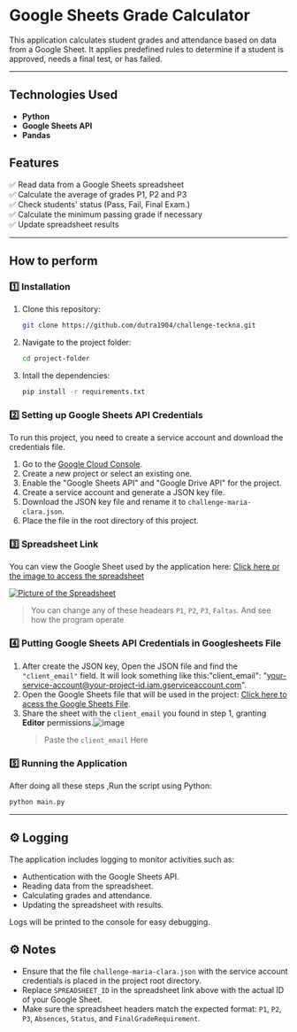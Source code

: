 # Google Sheets Grade Calculator

This application calculates student grades and attendance based on data from a Google Sheet. It applies predefined rules to determine if a student is approved, needs a final test, or has failed.

---

## Technologies Used  
- **Python**  
- **Google Sheets API**  
- **Pandas**

## Features  
✅ Read data from a Google Sheets spreadsheet  
✅ Calculate the average of grades P1, P2 and P3  
✅ Check students' status (Pass, Fail, Final Exam.)  
✅ Calculate the minimum passing grade if necessary  
✅ Update spreadsheet results

---

## How to perform
### 1️⃣ Installation

1. Clone this repository:
   ```bash
   git clone https://github.com/dutra1904/challenge-teckna.git

2. Navigate to the project folder:
   ```bash
   cd project-folder

  3. Intall the dependencies:
     ```bash
     pip install -r requirements.txt

### 2️⃣ Setting up Google Sheets API Credentials

To run this project, you need to create a service account and download the credentials file.

1. Go to the [Google Cloud Console](https://console.cloud.google.com/).
2. Create a new project or select an existing one.
3. Enable the "Google Sheets API" and "Google Drive API" for the project.
4. Create a service account and generate a JSON key file.
5. Download the JSON key file and rename it to `challenge-maria-clara.json`.
6. Place the file in the root directory of this project.

### 3️⃣ Spreadsheet Link
You can view the Google Sheet used by the application here: [Click here or the image to access the spreadsheet](https://docs.google.com/spreadsheets/d/1B8LbphaK66cEvUmg0NK69WXAf7JzmkdcN46PF-cA6No/edit?usp=sharing)

[![Picture of the Spreadsheet](https://github.com/user-attachments/assets/62729fb3-386a-4deb-924e-5c8c353075c6)](https://docs.google.com/spreadsheets/d/1B8LbphaK66cEvUmg0NK69WXAf7JzmkdcN46PF-cA6No/edit?usp=sharing)
   > You can change any of these headears `P1`, `P2`, `P3`, `Faltas`. And see how the program operate

### 4️⃣ Putting Google Sheets API Credentials in Googlesheets File

1. After create the JSON key, Open the JSON file and find the `"client_email"` field. It will look something like this:"client_email": "your-service-account@your-project-id.iam.gserviceaccount.com".
2. Open the Google Sheets file that will be used in the project: [Click here to acess the Google Sheets File](https://docs.google.com/spreadsheets/d/1B8LbphaK66cEvUmg0NK69WXAf7JzmkdcN46PF-cA6No/edit?usp=sharing).
3. Share the sheet with the `client_email` you found in step 1, granting **Editor** permissions.![image](https://github.com/user-attachments/assets/bb172f68-dc08-4898-9d8c-953795f06f59)
   > Paste the  `client_email` Here



### 5️⃣ Running the Application

  After doing all these steps ,Run the script using Python:
  ```bash
  python main.py
````
---

## ⚙️ Logging 

The application includes logging to monitor activities such as:

- Authentication with the Google Sheets API.
- Reading data from the spreadsheet.
- Calculating grades and attendance.
- Updating the spreadsheet with results.
  
Logs will be printed to the console for easy debugging.

## ⚙️ Notes 

- Ensure that the file `challenge-maria-clara.json` with the service account credentials is placed in the project root directory.
- Replace `SPREADSHEET_ID` in the spreadsheet link above with the actual ID of your Google Sheet.
- Make sure the spreadsheet headers match the expected format: `P1`, `P2`, `P3`, `Absences`, `Status`, and `FinalGradeRequirement`.
